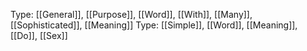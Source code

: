 Type: [[General]], [[Purpose]], [[Word]], [[With]], [[Many]], [[Sophisticated]], [[Meaning]]
Type: [[Simple]], [[Word]], [[Meaning]], [[Do]], [[Sex]]